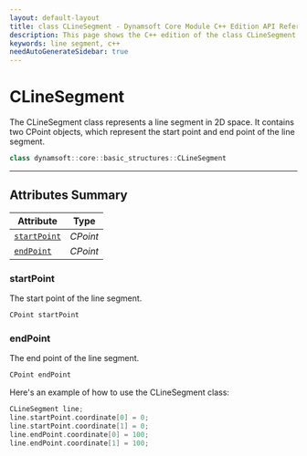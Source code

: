```yaml
---
layout: default-layout
title: class CLineSegment - Dynamsoft Core Module C++ Edition API Reference
description: This page shows the C++ edition of the class CLineSegment in Dynamsoft Core Module.
keywords: line segment, c++
needAutoGenerateSidebar: true
---
```


# CLineSegment

The CLineSegment class represents a line segment in 2D space. It contains two CPoint objects, which represent the start point and end point of the line segment.

```cpp
class dynamsoft::core::basic_structures::CLineSegment 
```

---

## Attributes Summary

| Attribute | Type |
|---------- | ---- |
| [`startPoint`](#startPoint) | *CPoint* |
| [`endPoint`](#endPoint) | *CPoint* |

### startPoint

The start point of the line segment.

```cpp
CPoint startPoint
```

### endPoint

The end point of the line segment.

```cpp
CPoint endPoint
```

Here's an example of how to use the CLineSegment class:

```cpp
CLineSegment line;
line.startPoint.coordinate[0] = 0;
line.startPoint.coordinate[1] = 0;
line.endPoint.coordinate[0] = 100;
line.endPoint.coordinate[1] = 100;
```
